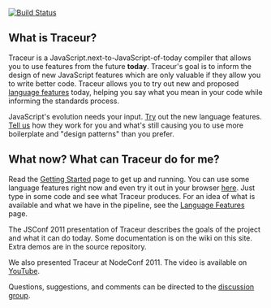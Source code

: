 [![Build Status](https://travis-ci.org/google/traceur-compiler.png)](https://travis-ci.org/google/traceur-compiler)

## What is Traceur?

Traceur is a JavaScript.next-to-JavaScript-of-today compiler that allows you to
use features from the future **today**. Traceur's goal is to inform the design
of new JavaScript features which are only valuable if they allow you to write
better code. Traceur allows you to try out new and proposed
[language features](https://github.com/google/traceur-compiler/wiki/LanguageFeatures)
today, helping you say what you mean in your code while informing the standards process.

JavaScript's evolution needs your input.
[Try](https://github.com/google/traceur-compiler/wiki/GettingStarted) out the
new language features.
[Tell us](http://groups.google.com/group/traceur-compiler-discuss)
how they work for you and what's still causing you to use more boilerplate and
"design patterns" than you prefer.

## What now? What can Traceur do for me?

Read the
[Getting Started](https://github.com/google/traceur-compiler/wiki/GettingStarted)
page to get up and running. You can use some language features right now and
even try it out in your browser [here](http://traceur.jit.su:8099/demo/repl.html).
Just type in some code and see what Traceur produces. For an idea of what is
available and what we have in the pipeline, see the
[Language Features](https://github.com/google/traceur-compiler/wiki/LanguageFeatures)
page.

The JSConf 2011 presentation of Traceur describes the goals of the project and
what it can do today. Some documentation is on the wiki on this site.
Extra demos are in the source repository.

We also presented Traceur at NodeConf 2011. The video is
available on [YouTube](http://www.youtube.com/watch?feature=player_detailpage&v=ntDZa7ekFEA).

Questions, suggestions, and comments can be directed to the
[discussion group](http://groups.google.com/group/traceur-compiler-discuss).
